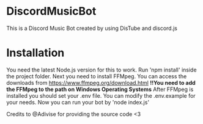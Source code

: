 # DiscordMusicBot
  This is a Discord Music Bot created by using DisTube and discord.js
# Installation
  You need the latest Node.js version for this to work. Run
  'npm install'
  inside the project folder.
  Next you need to install FFMpeg. You can access the downloads from 
  https://www.ffmpeg.org/download.html
  **!!You need to add the FFMpeg to the path on Windows Operating Systems**
  After FFMpeg is installed you should set your .env file. You can modify the .env.example for your needs.
  Now you can run your bot by 
  'node index.js'
  
  Credits to @Adivise for providing the source code <3
  
  
